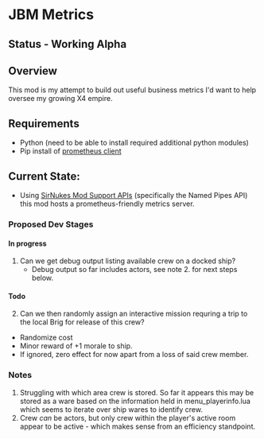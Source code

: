# JBM Metrics

## Status - Working Alpha

## Overview
This mod is my attempt to build out useful business metrics I'd want to help oversee my growing X4 empire. 

## Requirements
* Python (need to be able to install required additional python modules)
* Pip install of [prometheus client](https://pypi.org/project/prometheus-client/)

## Current State:
* Using [SirNukes Mod Support APIs](https://github.com/bvbohnen/x4-projects/tree/master/extensions/sn_mod_support_apis) (specifically the Named Pipes API) this mod hosts a prometheus-friendly metrics server. 

### Proposed Dev Stages
#### In progress
1. Can we get debug output listing available crew on a docked ship?
    * Debug output so far includes actors, see note 2. for next steps below.

#### Todo
2. Can we then randomly assign an interactive mission requring a trip to the local Brig for release of this crew?
  * Randomize cost
  * Minor reward of +1 morale to ship.
  * If ignored, zero effect for now apart from a loss of said crew member. 



### Notes
1. Struggling with which area crew is stored. So far it appears this may be stored as a ware based on the information held in menu_playerinfo.lua which seems to iterate over ship wares to identify crew.
2. Crew *can* be actors, but only crew within the player's active room appear to be active - which makes sense from an efficiency standpoint.


